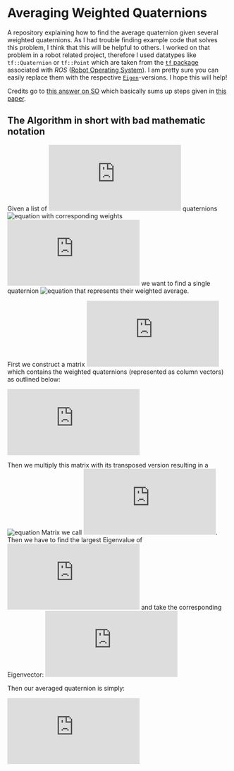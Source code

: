 # Averaging Weighted Quaternions
A repository explaining how to find the average quaternion given several weighted quaternions. As I had trouble finding example code that solves this problem, I think that this will be helpful to others. I worked on that problem in a robot related project, therefore I used datatypes like `tf::Quaternion` or `tf::Point` which are taken from the [`tf` package](http://wiki.ros.org/tf "Transform package of ROS") associated with _ROS_ ([Robot Operating System](http://www.ros.org/ "ROSlaunch the Website")). I am pretty sure you can easily replace them with the respective [`Eigen`](http://eigen.tuxfamily.org/index.php?title=Main_Page "Eigen and Friends")-versions. I hope this will help!

Credits go to [this answer on SO](https://stackoverflow.com/a/27410865/4397853 "See Jonathans answer...") which basically sums up steps given in [this paper](http://www.acsu.buffalo.edu/~johnc/ave_quat07.pdf "Averaging Quaternions").

## The Algorithm in short with bad mathematic notation
Given a list of ![equation](https://latex.codecogs.com/gif.latex?n) quaternions ![equation](https://www.codecogs.com/eqnedit.php?latex=\mathcal{W}(A,f)&space;=&space;(T,\bar{f})) with corresponding weights ![equation](https://latex.codecogs.com/gif.latex?w_i) we want to find a single quaternion ![equation](https://latex.codecogs.com/gif.latex?q_{\text{avg}}) that represents their weighted average.

First we construct a matrix ![equation](https://latex.codecogs.com/gif.latex?Q) which contains the weighted quaternions (represented as column vectors) as outlined below:

![equation](https://latex.codecogs.com/gif.latex?Q%20%26%3D%20%5Bq_i%20w_i%20%5C%2C%20%7C%20%5C%2C%20%5Cforall%20i%5D%20%3D%20%5Bq_1w_i%2C%20q_2w_2%2C%20%5Cldots%2C%20q_nw_n%5D%20%3D%20%5Cbegin%7Bbmatrix%7D%20a_1w_1%20%26%20a_2w_2%20%26%20%5Cldots%20%26%20a_nw_n%5C%5C%20b_1w_1%20%26%20b_2w_2%20%26%20%5Cldots%20%26%20b_nw_n%5C%5C%20c_1w_1%20%26%20c_2w_2%20%26%20%5Cldots%20%26%20c_nw_n%5C%5C%20d_1w_1%20%26%20d_2w_2%20%26%20%5Cldots%20%26%20d_nw_n%20%5Cend%7Bbmatrix%7D)

Then we multiply this matrix with its transposed version resulting in a ![equation](https://latex.codecogs.com/gif.latex?(4&space;\times&space;n)&space;\cdot&space;(n&space;\times&space;4)&space;=&space;(4&space;\times&space;4)) Matrix we call ![equation](https://latex.codecogs.com/gif.latex?Q_2). Then we have to find the largest Eigenvalue of ![equation](https://latex.codecogs.com/gif.latex?Q_2) and take the corresponding Eigenvector:
![equation](https://latex.codecogs.com/gif.latex?%5Ctext%7Bmax%5C_eigenvector%7D%3D%5C%7B%5Ctext%7Beigenvector%7D%5C%2C%7C%5C%2Cmax%28%5Ctext%7Beigenvalue%7D%29%3B%5Cforall%5C%2C%5Ctext%7B%28eigenvalue%2C%20eigenvector%20%29%20of%20%7DQ_2%5C%7D)

Then our averaged quaternion is simply:

![equation](https://latex.codecogs.com/gif.latex?q_%7B%5Ctext%7Bavg%7D%7D%20%3D%20%5Cfrac%7B%5Ctext%7Bmax%5C_eigenvector%7D%7D%7B%7C%7C%5Ctext%7Bmax%5C_eigenvector%7D%7C%7C%7D)
